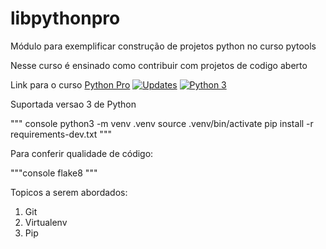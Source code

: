 # libpythonpro
Módulo para exemplificar construção de projetos python no curso pytools

Nesse curso é ensinado como contribuir com projetos de codigo aberto

Link para o curso [Python Pro](https://www.python.pro.br/)
[![Updates](https://pyup.io/repos/github/eduardovale76/DjangoCourse/shield.svg)](https://pyup.io/repos/github/eduardovale76/DjangoCourse/)
[![Python 3](https://pyup.io/repos/github/eduardovale76/DjangoCourse/python-3-shield.svg)](https://pyup.io/repos/github/eduardovale76/DjangoCourse/)

Suportada versao 3 de Python

""" console
python3 -m venv .venv
source .venv/bin/activate
pip install -r requirements-dev.txt
"""

Para conferir qualidade de código:

"""console
flake8
"""

Topicos a serem abordados:
1. Git
2. Virtualenv
3. Pip